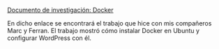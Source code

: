 [Documento de investigación: Docker](https://docs.google.com/document/d/1m6WR7G52jTQHdt5S5IzcUL1iintui1Pc88ih3YuwFgQ/edit?usp=sharing)

En dicho enlace se encontrará el trabajo que hice con mis compañeros Marc y Ferran. El trabajo mostró cómo instalar Docker en Ubuntu y configurar WordPress con él.
